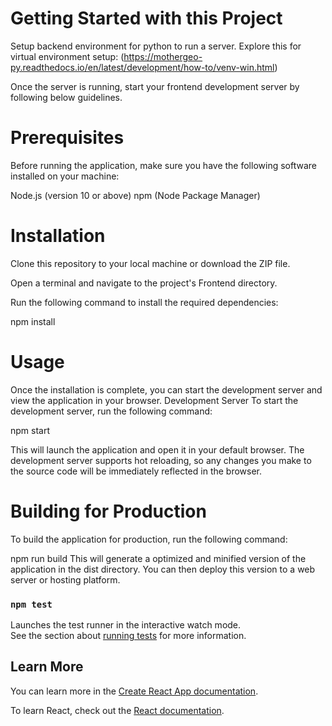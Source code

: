 # Getting Started with this Project

Setup backend environment for python to run a server. Explore this for virtual environment setup: (https://mothergeo-py.readthedocs.io/en/latest/development/how-to/venv-win.html)

Once the server is running, start your frontend development server by following below guidelines.

# Prerequisites

Before running the application, make sure you have the following software installed on your machine:

Node.js (version 10 or above)
npm (Node Package Manager)

# Installation

Clone this repository to your local machine or download the ZIP file.

Open a terminal and navigate to the project's Frontend directory.

Run the following command to install the required dependencies:

npm install

# Usage

Once the installation is complete, you can start the development server and view the application in your browser.
Development Server
To start the development server, run the following command:

npm start

This will launch the application and open it in your default browser. The development server supports hot reloading, so any changes you make to the source code will be immediately reflected in the browser.

# Building for Production

To build the application for production, run the following command:

npm run build
This will generate a optimized and minified version of the application in the dist directory. You can then deploy this version to a web server or hosting platform.

### `npm test`

Launches the test runner in the interactive watch mode.\
See the section about [running tests](https://facebook.github.io/create-react-app/docs/running-tests) for more information.

## Learn More

You can learn more in the [Create React App documentation](https://facebook.github.io/create-react-app/docs/getting-started).

To learn React, check out the [React documentation](https://reactjs.org/).
